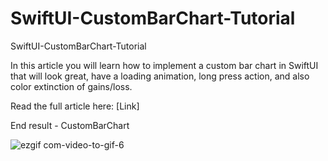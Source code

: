 # SwiftUI-CustomBarChart-Tutorial

SwiftUI-CustomBarChart-Tutorial

In this article you will learn how to implement a custom bar chart in SwiftUI that will look great, have a loading animation, long press action, and also color extinction of gains/loss.

Read the full article here: [Link]

End result - CustomBarChart

![ezgif com-video-to-gif-6](https://user-images.githubusercontent.com/36818367/229281388-7e389a58-b0e0-4a66-aab2-3c3c6db2d2dd.gif)
